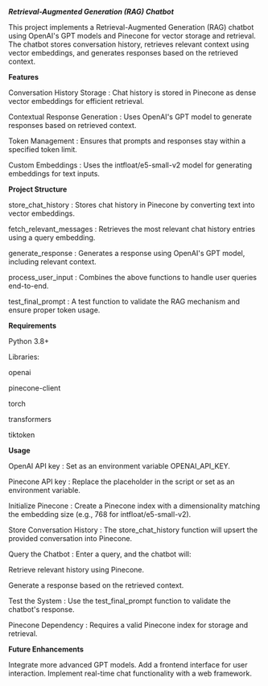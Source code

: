 ***Retrieval-Augmented Generation (RAG) Chatbot***

This project implements a Retrieval-Augmented Generation (RAG) chatbot using OpenAI's GPT models and Pinecone for vector storage and retrieval. The chatbot stores conversation history, retrieves relevant context using vector embeddings, and generates responses based on the retrieved context.

**Features**

Conversation History Storage    : Chat history is stored in Pinecone as dense vector embeddings for efficient retrieval.

Contextual Response Generation  : Uses OpenAI's GPT model to generate responses based on retrieved context.

Token Management                : Ensures that prompts and responses stay within a specified token limit.

Custom Embeddings               : Uses the intfloat/e5-small-v2 model for generating embeddings for text inputs.

**Project Structure**

store_chat_history       : Stores chat history in Pinecone by converting text into vector embeddings.

fetch_relevant_messages  : Retrieves the most relevant chat history entries using a query embedding.

generate_response        : Generates a response using OpenAI's GPT model, including relevant context.

process_user_input       : Combines the above functions to handle user queries end-to-end.

test_final_prompt        : A test function to validate the RAG mechanism and ensure proper token usage.

**Requirements**

Python 3.8+

Libraries:

openai

pinecone-client

torch

transformers

tiktoken

**Usage**

OpenAI API key              : Set as an environment variable OPENAI_API_KEY.

Pinecone API key            : Replace the placeholder in the script or set as an environment variable.

Initialize Pinecone         : Create a Pinecone index with a dimensionality matching the embedding size (e.g., 768 for intfloat/e5-small-v2).

Store Conversation History  : The store_chat_history function will upsert the provided conversation into Pinecone.

Query the Chatbot           : Enter a query, and the chatbot will:

Retrieve relevant history using Pinecone.

Generate a response based on the retrieved context.

Test the System             : Use the test_final_prompt function to validate the chatbot's response.

Pinecone Dependency         : Requires a valid Pinecone index for storage and retrieval.

**Future Enhancements**

Integrate more advanced GPT models.
Add a frontend interface for user interaction.
Implement real-time chat functionality with a web framework.
